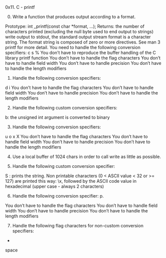 0x11. C - printf
>>>>>>>>>>>>>>>>>>>>>>>>>>>>>>>>>>>>>>>>>>>>>>>>>>>>>>>>>>>>>>>>>>
0. Write a function that produces output according to a format.

Prototype: int _printf(const char *format, ...);
Returns: the number of characters printed (excluding the null byte used to end output to strings)
write output to stdout, the standard output stream
format is a character string. The format string is composed of zero or more directives. See man 3 printf for more detail. You need to handle the following conversion specifiers:
c
s
%
You don’t have to reproduce the buffer handling of the C library printf function
You don’t have to handle the flag characters
You don’t have to handle field width
You don’t have to handle precision
You don’t have to handle the length modifiers
>>>>>>>>>>>>>>>>>>>>>>>>>>>>>>>>>>>>>>>>>>>>>>>>>>>>>>>>>>>>>>>>>>>>
1. Handle the following conversion specifiers:

d
i
You don’t have to handle the flag characters
You don’t have to handle field width
You don’t have to handle precision
You don’t have to handle the length modifiers
>>>>>>>>>>>>>>>>>>>>>>>>>>>>>>>>>>>>>>>>>>>>>>>>>>>>>>>>>>>>>>>>>>>>>
2. Handle the following custom conversion specifiers:

b: the unsigned int argument is converted to binary
>>>>>>>>>>>>>>>>>>>>>>>>>>>>>>>>>>>>>>>>>>>>>>>>>>>>>>>>>>>>>>>>>>>>>>>>>
3. Handle the following conversion specifiers:

u
o
x
X
You don’t have to handle the flag characters
You don’t have to handle field width
You don’t have to handle precision
You don’t have to handle the length modifiers
>>>>>>>>>>>>>>>>>>>>>>>>>>>>>>>>>>>>>>>>>>>>>>>>>>>>>>>>>>>>>>>>>>>>>>>>
4. Use a local buffer of 1024 chars in order to call write as little as possible.
>>>>>>>>>>>>>>>>>>>>>>>>>>>>>>>>>>>>>>>>>>>>>>>>>>>>>>>>>>>>>>>>>>>>>>>>
5. Handle the following custom conversion specifier:

S : prints the string.
Non printable characters (0 < ASCII value < 32 or >= 127) are printed this way: \x, followed by the ASCII code value in hexadecimal (upper case - always 2 characters)
>>>>>>>>>>>>>>>>>>>>>>>>>>>>>>>>>>>>>>>>>>>>>>>>>>>>>>>>>>>>>>>>>>>>>>>>>>>>
6. Handle the following conversion specifier: p.

You don’t have to handle the flag characters
You don’t have to handle field width
You don’t have to handle precision
You don’t have to handle the length modifiers
>>>>>>>>>>>>>>>>>>>>>>>>>>>>>>>>>>>>>>>>>>>>>>>>>>>>>>>>>>>>>>>>>>>>>>>>>>>>>>>>
7. Handle the following flag characters for non-custom conversion specifiers:

+
space
#
